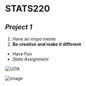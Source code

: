 # **STATS220**
## *Project 1*

1. Have an inspo meme
2. **Be creative and make it different**

* Have Fun
* *Stats Assignment*

![UOA]("https://www.auckland.ac.nz/en.html")

![image](https://github.com/ewensyee/my_repo/assets/161990653/ced9a057-e744-4a69-98a7-5802183db030)

